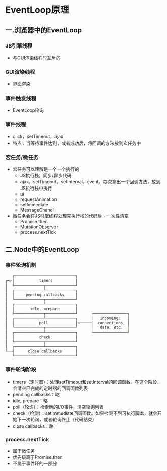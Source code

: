 # EventLoop原理

[^日期]: 2020-05-31 21:56:00
[^作者]: Angel屁屁

## 一.浏览器中的EventLoop

### JS引擎线程

- 与GUI渲染线程时互斥的

### GUI渲染线程

- 界面渲染

### 事件触发线程

- EventLoop轮询

### 事件线程

- click，setTimeout，ajax
- 特点：当等待事件达到，或者成功后，将回调的方法放到宏任务中

### 宏任务/微任务

- 宏任务可以理解是一个一个执行的
  - JS执行栈，同步/异步代码
  - ajax，setTimeout，setInterval，event。每次拿出一个回调方法，放到JS执行栈中执行
  - ui
  - requestAnimation
  - setImmediate
  - MessageChanel
- 微任务会在JS引擎线程处理完执行栈的代码后，一次性清空
  - Promise.then
  - MutationObserver
  - process.nextTick

## 二.Node中的EventLoop

### 事件轮询机制

[事件轮询机制]: https://nodejs.org/zh-cn/docs/guides/event-loop-timers-and-nexttick/	"引自Node官网"

```javascript
   ┌───────────────────────────┐
┌─>│           timers          │
│  └─────────────┬─────────────┘
│  ┌─────────────┴─────────────┐
│  │     pending callbacks     │
│  └─────────────┬─────────────┘
│  ┌─────────────┴─────────────┐
│  │       idle, prepare       │
│  └─────────────┬─────────────┘      ┌───────────────┐
│  ┌─────────────┴─────────────┐      │   incoming:   │
│  │           poll            │<─────┤  connections, │
│  └─────────────┬─────────────┘      │   data, etc.  │
│  ┌─────────────┴─────────────┐      └───────────────┘
│  │           check           │
│  └─────────────┬─────────────┘
│  ┌─────────────┴─────────────┐
└──┤      close callbacks      │
   └───────────────────────────┘
```

### 事件轮询阶段

- timers（定时器）：处理setTimeout和setInterval的回调函数。在这个阶段，会清空已完成的定时器的回调函数列表
- pending callbacks：略
- idle, prepare：略
- poll（轮询）：检索新的I/O事件，清空轮询列表
- check（检测）：setImmediate回调函数。如果检测不到可执行脚本，就会开始下一次轮询，或者轮询终止（代码结束）
- close callbacks：略

### process.nextTick

- 属于微任务
- 优先级高于Promise.then
- 不属于事件环的一部分